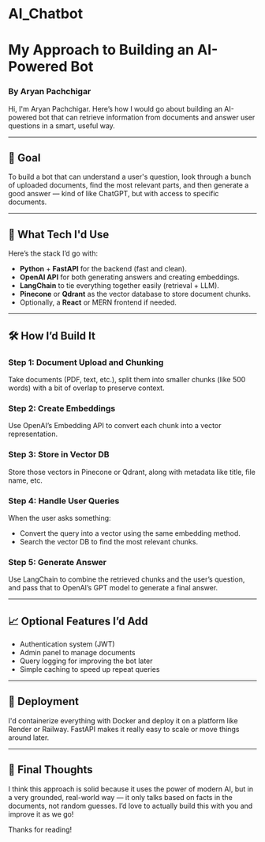 # AI_Chatbot

# My Approach to Building an AI-Powered Bot
### By Aryan Pachchigar

Hi, I'm Aryan Pachchigar. Here’s how I would go about building an AI-powered bot that can retrieve information from documents and answer user questions in a smart, useful way.

---

## 🎯 Goal

To build a bot that can understand a user's question, look through a bunch of uploaded documents, find the most relevant parts, and then generate a good answer — kind of like ChatGPT, but with access to specific documents.

---

## 🧰 What Tech I'd Use

Here’s the stack I’d go with:

- **Python** + **FastAPI** for the backend (fast and clean).
- **OpenAI API** for both generating answers and creating embeddings.
- **LangChain** to tie everything together easily (retrieval + LLM).
- **Pinecone** or **Qdrant** as the vector database to store document chunks.
- Optionally, a **React** or MERN frontend if needed.

---

## 🛠️ How I’d Build It

### Step 1: Document Upload and Chunking  
Take documents (PDF, text, etc.), split them into smaller chunks (like 500 words) with a bit of overlap to preserve context.

### Step 2: Create Embeddings  
Use OpenAI’s Embedding API to convert each chunk into a vector representation.

### Step 3: Store in Vector DB  
Store those vectors in Pinecone or Qdrant, along with metadata like title, file name, etc.

### Step 4: Handle User Queries  
When the user asks something:
- Convert the query into a vector using the same embedding method.
- Search the vector DB to find the most relevant chunks.

### Step 5: Generate Answer  
Use LangChain to combine the retrieved chunks and the user’s question, and pass that to OpenAI’s GPT model to generate a final answer.

---

## 📈 Optional Features I’d Add

- Authentication system (JWT)
- Admin panel to manage documents
- Query logging for improving the bot later
- Simple caching to speed up repeat queries

---

## 🚀 Deployment

I'd containerize everything with Docker and deploy it on a platform like Render or Railway. FastAPI makes it really easy to scale or move things around later.

---

## 💬 Final Thoughts

I think this approach is solid because it uses the power of modern AI, but in a very grounded, real-world way — it only talks based on facts in the documents, not random guesses. I’d love to actually build this with you and improve it as we go!

Thanks for reading!

